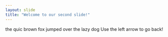 ```yaml
---
layout: slide
title: "Welcome to our second slide!"
---
```

the quic brown fox jumped over the lazy dog
Use the left arrow to go back!
